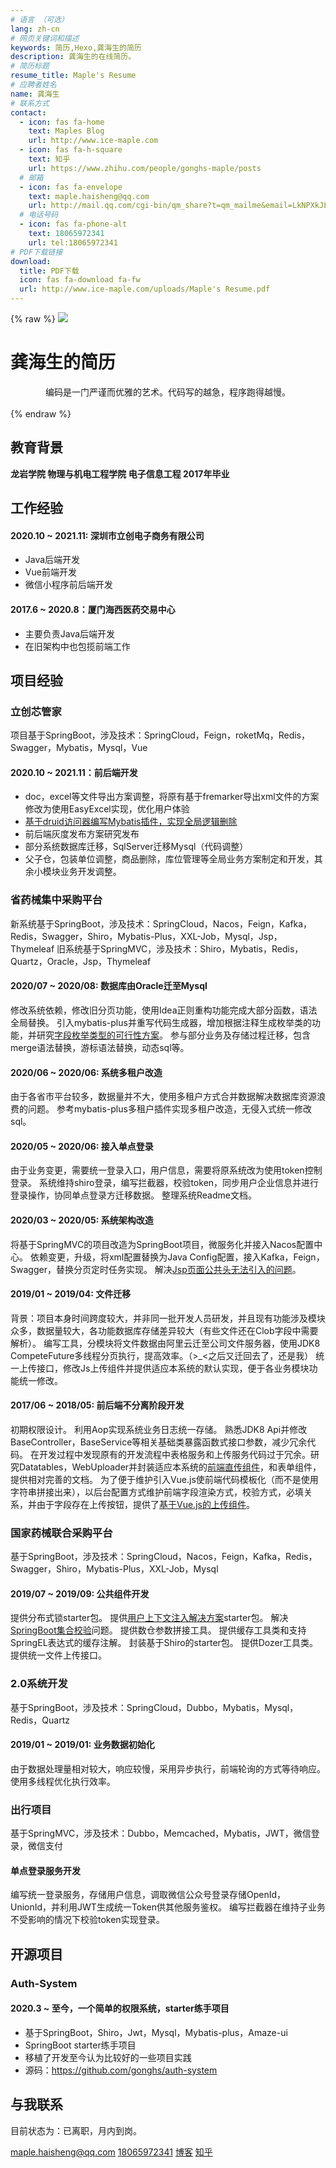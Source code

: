 ```yaml
---
# 语言 （可选）
lang: zh-cn
# 网页关键词和描述
keywords: 简历,Hexo,龚海生的简历
description: 龚海生的在线简历。
# 简历标题
resume_title: Maple's Resume
# 应聘者姓名
name: 龚海生
# 联系方式
contact:
  - icon: fas fa-home
    text: Maples Blog
    url: http://www.ice-maple.com
  - icon: fas fa-h-square
    text: 知乎
    url: https://www.zhihu.com/people/gonghs-maple/posts
  # 邮箱
  - icon: fas fa-envelope
    text: maple.haisheng@qq.com
    url: http://mail.qq.com/cgi-bin/qm_share?t=qm_mailme&email=LkNPXkJLAEZbXFxHXW5IQVZDT0dCAE1BQw
  # 电话号码
  - icon: fas fa-phone-alt
    text: 18065972341
    url: tel:18065972341
# PDF下载链接
download:
  title: PDF下载
  icon: fas fa-download fa-fw
  url: http://www.ice-maple.com/uploads/Maple's Resume.pdf
---
```


{% raw %}
<grid>
<avatar><img src="https://gitee.com/gonghs/image/raw/master/img/20200807164229.png"></avatar>
<h1>龚海生的简历</h1>
<center>
编码是一门严谨而优雅的艺术。代码写的越急，程序跑得越慢。
<!-- <a href='/'>English</a> | <a href='/zh-cn/'>简体中文</a> -->
</center>
<br>
</grid>
{% endraw %}

## <i class="fas fa-user-graduate"></i> 教育背景

**龙岩学院 物理与机电工程学院 电子信息工程 2017年毕业**

## <i class="fas fa-user-tie"></i> 工作经验

#### 2020.10 ~ 2021.11: 深圳市立创电子商务有限公司

- Java后端开发
- Vue前端开发
- 微信小程序前后端开发

#### 2017.6 ~ 2020.8：厦门海西医药交易中心

- 主要负责Java后端开发
- 在旧架构中也包揽前端工作

## <i class="fas fa-award"></i> 项目经验

<!-- 
{% raw %}
<btns rounded>
<a href='https://apps.apple.com/cn/app/heart-mate-pro-hrm-utility/id1463348922?ls=1'>
  <img src='https://cdn.jsdelivr.net/gh/xaoxuu/cdn-assets/proj/heartmate/icon.png'>
  心率管家
</a>
<a href='https://apps.apple.com/cn/app/c%E5%85%BB%E8%80%81/id1458315594'>
  <img src='https://cdn.jsdelivr.net/gh/xaoxuu/cdn-assets/proj/het-cyanglao/icon.png'>
  C养老
</a>
<a href='https://apps.apple.com/cn/app/c-life%E5%85%BB%E8%80%81/id1393937890'>
  <img src='https://cdn.jsdelivr.net/gh/xaoxuu/cdn-assets/proj/het-clife/icon.png'>
  C-Life养老
</a>
<a href='https://apps.apple.com/cn/app/linksmart/id1109303355'>
  <img src='https://cdn.jsdelivr.net/gh/xaoxuu/cdn-assets/proj/ht-linksmart/icon.png'>
  LinkSmart
</a>
<a href='https://apps.apple.com/cn/app/hitfit/id1207738581'>
  <img src='https://cdn.jsdelivr.net/gh/xaoxuu/cdn-assets/proj/ht-hitfit/icon.png'>
  HitFit
</a>
<a href='https://apps.apple.com/cn/app/%E8%85%95%E8%83%BD%E5%8A%A9%E6%89%8B/id1138242219'>
  <img src='https://cdn.jsdelivr.net/gh/xaoxuu/cdn-assets/proj/ht-fiyta/icon.png'>
  飞亚达腕能助手
</a>
</btns><br>
{% endraw %} -->

### 立创芯管家

项目基于SpringBoot，涉及技术：SpringCloud，Feign，roketMq，Redis，Swagger，Mybatis，Mysql，Vue

#### 2020.10 ~ 2021.11：前后端开发

- doc，excel等文件导出方案调整，将原有基于fremarker导出xml文件的方案修改为使用EasyExcel实现，优化用户体验
- [基于druid访问器编写Mybatis插件，实现全局逻辑删除](http://www.ice-maple.com/2021/11/22/Mysql%20Druid%20SQL%20Change/)
- 前后端灰度发布方案研究发布
- 部分系统数据库迁移，SqlServer迁移Mysql（代码调整）
- 父子仓，包装单位调整，商品删除，库位管理等全局业务方案制定和开发，其余小模块业务开发调整。

### 省药械集中采购平台

新系统基于SpringBoot，涉及技术：SpringCloud，Nacos，Feign，Kafka，Redis，Swagger，Shiro，Mybatis-Plus，XXL-Job，Mysql，Jsp，Thymeleaf
旧系统基于SpringMVC，涉及技术：Shiro，Mybatis，Redis，Quartz，Oracle，Jsp，Thymeleaf

#### 2020/07 ~ 2020/08: 数据库由Oracle迁至Mysql

修改系统依赖，修改旧分页功能，使用Idea正则重构功能完成大部分函数，语法全局替换。
引入mybatis-plus并重写代码生成器，增加根据注释生成枚举类的功能，并研究[字段枚举类型的可行性方案](http://www.ice-maple.com/2020/06/23/Springboot%20Enum/)。
参与部分业务及存储过程迁移，包含merge语法替换，游标语法替换，动态sql等。

#### 2020/06 ~ 2020/06: 系统多租户改造

由于各省市平台较多，数据量并不大，使用多租户方式合并数据解决数据库资源浪费的问题。
参考mybatis-plus多租户插件实现多租户改造，无侵入式统一修改sql。

#### 2020/05 ~ 2020/06: 接入单点登录

由于业务变更，需要统一登录入口，用户信息，需要将原系统改为使用token控制登录。
系统维持shiro登录，编写拦截器，校验token，同步用户企业信息并进行登录操作，协同单点登录方迁移数据。
整理系统Readme文档。

#### 2020/03 ~ 2020/05: 系统架构改造

将基于SpringMVC的项目改造为SpringBoot项目，微服务化并接入Nacos配置中心。
依赖变更，升级，将xml配置替换为Java Config配置，接入Kafka，Feign，Swagger，替换分页定时任务实现。
解决[Jsp页面公共头无法引入的问题](http://www.ice-maple.com/2019/12/06/springboot%E9%85%8D%E7%BD%AEjsp-config%E7%9A%84%E6%8E%A2%E7%A9%B6/)。

#### 2019/01 ~ 2019/04: 文件迁移

背景：项目本身时间跨度较大，并非同一批开发人员研发，并且现有功能涉及模块众多，数据量较大，各功能数据库存储差异较大（有些文件还在Clob字段中需要解析）。
编写工具，分模块将文件数据由阿里云迁至公司文件服务器，使用JDK8 CompeteFuture多线程分页执行，提高效率。（>_<之后又迁回去了，还是我）
统一上传接口，修改Js上传组件并提供适应本系统的默认实现，便于各业务模块功能统一修改。

#### 2017/06 ~ 2018/05: 前后端不分离阶段开发

初期权限设计。
利用Aop实现系统业务日志统一存储。
熟悉JDK8 Api并修改BaseController，BaseService等相关基础类暴露函数式接口参数，减少冗余代码。
在开发过程中发现原有的开发流程中表格服务和上传服务代码过于冗余。研究Datatables，WebUploader并封装适应本系统的[前端直传组件](https://zhuanlan.zhihu.com/p/35133548)，和表单组件，提供相对完善的文档。
为了便于维护引入Vue.js使前端代码模板化（而不是使用字符串拼接出来），以后台配置方式维护前端字段渲染方式，校验方式，必填关系，并由于字段存在上传按钮，提供了[基于Vue.js的上传组件](https://zhuanlan.zhihu.com/p/39472915)。

### 国家药械联合采购平台

基于SpringBoot，涉及技术：SpringCloud，Nacos，Feign，Kafka，Redis，Swagger，Shiro，Mybatis-Plus，XXL-Job，Mysql

#### 2019/07 ~ 2019/09: 公共组件开发

提供分布式锁starter包。
提供[用户上下文注入解决方案](http://www.ice-maple.com/2019/08/20/springboot%E7%94%A8%E6%88%B7%E4%B8%8A%E4%B8%8B%E6%96%87%E6%B3%A8%E5%85%A5/)starter包。
解决[SpringBoot集合校验](http://www.ice-maple.com/2019/07/25/springboot%E5%A4%84%E7%90%86%E9%9B%86%E5%90%88%E7%B1%BB%E5%9E%8B%E6%A0%A1%E9%AA%8C/)问题。
提供数仓参数拼接工具。
提供缓存工具类和支持SpringEL表达式的缓存注解。
封装基于Shiro的starter包。
提供Dozer工具类。
提供统一文件上传接口。

### 2.0系统开发

基于SpringBoot，涉及技术：SpringCloud，Dubbo，Mybatis，Mysql，Redis，Quartz

#### 2019/01 ~ 2019/01: 业务数据初始化

由于数据处理量相对较大，响应较慢，采用异步执行，前端轮询的方式等待响应。
使用多线程优化执行效率。

### 出行项目

基于SpringMVC，涉及技术：Dubbo，Memcached，Mybatis，JWT，微信登录，微信支付

#### 单点登录服务开发

编写统一登录服务，存储用户信息，调取微信公众号登录存储OpenId，UnionId，并利用JWT生成统一Token供其他服务鉴权。
编写拦截器在维持子业务不受影响的情况下校验token实现登录。

## <i class="fab fa-github"></i> 开源项目

### Auth-System

#### 2020.3 ~ 至今，一个简单的权限系统，starter练手项目

- 基于SpringBoot，Shiro，Jwt，Mysql，Mybatis-plus，Amaze-ui
- SpringBoot starter练手项目
- 移植了开发至今认为比较好的一些项目实践
- 源码：https://github.com/gonghs/auth-system

## <i class="fas fa-phone-alt"></i> 与我联系

目前状态为：已离职，月内到岗。

<i class="fas fa-envelope fa-fw"></i> [maple.haisheng@qq.com](http://mail.qq.com/cgi-bin/qm_share?t=qm_mailme&email=LkNPXkJLAEZbXFxHXW5IQVZDT0dCAE1BQw)
<i class="fas fa-phone-alt fa-fw"></i> [18065972341](tel:18065972341)
<i class="fas fa-home fa-fw"></i> [博客](http://www.ice-maple.com)
<i class="fas fa-h-square fa-fw"></i> [知乎](https://www.zhihu.com/people/gonghs-maple/posts) 
